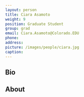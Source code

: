 ```yaml
---
layout: person
title: Ciara Asamoto
weight: 9
position: Graduate Student
group: grad
email: Ciara.Asamoto@Colorado.EDU
phone:
address:
picture: /images/people/ciara.jpg
caption:
---
```


## Bio

## About
